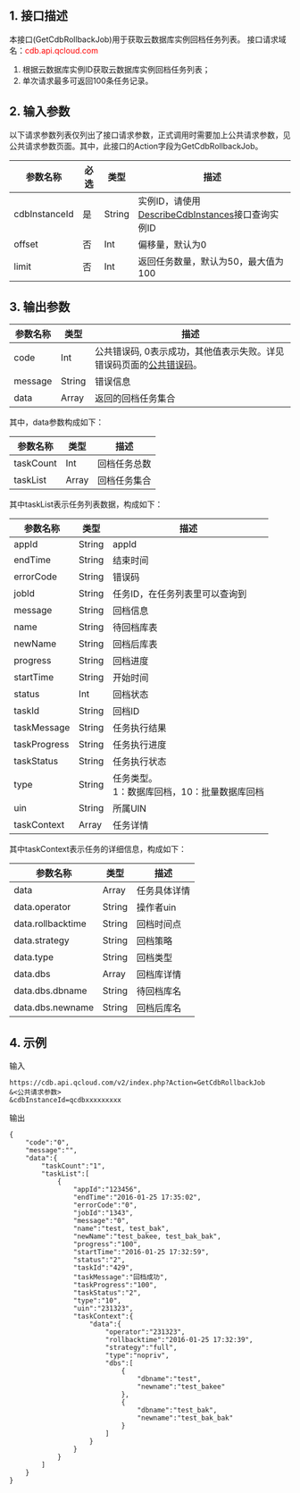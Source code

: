 ## 1. 接口描述
本接口(GetCdbRollbackJob)用于获取云数据库实例回档任务列表。
接口请求域名：<font style="color:red">cdb.api.qcloud.com</font>

1. 根据云数据库实例ID获取云数据库实例回档任务列表；
2. 单次请求最多可返回100条任务记录。

## 2. 输入参数
以下请求参数列表仅列出了接口请求参数，正式调用时需要加上公共请求参数，见公共请求参数页面。其中，此接口的Action字段为GetCdbRollbackJob。

| 参数名称 | 必选  | 类型 | 描述 |
|---------|---------|---------|---------|
| cdbInstanceId | 是 | String | 实例ID，请使用[DescribeCdbInstances](/doc/api/253/1266)接口查询实例ID|
| offset | 否 | Int | 偏移量，默认为0|
| limit | 否 | Int | 返回任务数量，默认为50，最大值为100|

## 3. 输出参数
| 参数名称 | 类型 | 描述 |
|---------|---------|---------|
| code | Int | 公共错误码, 0表示成功，其他值表示失败。详见错误码页面的<a href='https://www.qcloud.com/doc/api/372/%E9%94%99%E8%AF%AF%E7%A0%81#1.E3.80.81.E5.85.AC.E5.85.B1.E9.94.99.E8.AF.AF.E7.A0.81' title='公共错误码'>公共错误码</a>。|
| message | String | 错误信息|
| data | Array | 返回的回档任务集合 |
其中，data参数构成如下：

| 参数名称 | 类型 | 描述 |
|---------|---------|---------|
| taskCount | Int | 回档任务总数| 
| taskList | Array | 回档任务集合| 

其中taskList表示任务列表数据，构成如下：

| 参数名称 | 类型 | 描述 |
|---------|---------|---------|
| appId | String | appId| 
| endTime | String | 结束时间| 
| errorCode | String | 错误码| 
| jobId | String | 任务ID，在任务列表里可以查询到| 
| message | String | 回档信息| 
| name | String | 待回档库表| 
| newName | String | 回档后库表| 
| progress | String | 回档进度| 
| startTime | String | 开始时间| 
| status | Int | 回档状态| 
| taskId | String | 回档ID| 
| taskMessage | String | 任务执行结果| 
| taskProgress | String | 任务执行进度| 
| taskStatus | String | 任务执行状态| 
| type | String | 任务类型。<br>1：数据库回档，10：批量数据库回档| 
| uin | String | 所属UIN| 
| taskContext | Array | 任务详情| 
其中taskContext表示任务的详细信息，构成如下：

| 参数名称 | 类型 | 描述 |
|---------|---------|---------|
| data | Array | 任务具体详情| 
| data.operator | String | 操作者uin| 
| data.rollbacktime | String | 回档时间点| 
| data.strategy | String | 回档策略| 
| data.type | String | 回档类型| 
| data.dbs | Array | 回档库详情| 
| data.dbs.dbname | String | 待回档库名| 
| data.dbs.newname | String |回档后库名| 

## 4. 示例
输入
```
https://cdb.api.qcloud.com/v2/index.php?Action=GetCdbRollbackJob
&<公共请求参数>
&cdbInstanceId=qcdbxxxxxxxxx
```

输出
```
{
    "code":"0",
    "message":"",
    "data":{
        "taskCount":"1",
        "taskList":[
            {
                "appId":"123456",
                "endTime":"2016-01-25 17:35:02",
                "errorCode":"0",
                "jobId":"1343",
                "message":"0",
                "name":"test, test_bak",
                "newName":"test_bakee, test_bak_bak",
                "progress":"100",
                "startTime":"2016-01-25 17:32:59",
                "status":"2",
                "taskId":"429",
                "taskMessage":"回档成功",
                "taskProgress":"100",
                "taskStatus":"2",
                "type":"10",
                "uin":"231323",
                "taskContext":{
                    "data":{
                        "operator":"231323",
                        "rollbacktime":"2016-01-25 17:32:39",
                        "strategy":"full",
                        "type":"nopriv",
                        "dbs":[
                            {
                                "dbname":"test",
                                "newname":"test_bakee"
                            },
                            {
                                "dbname":"test_bak",
                                "newname":"test_bak_bak"
                            }
                        ]
                    }
                }
            }
        ]
    }
}
```
